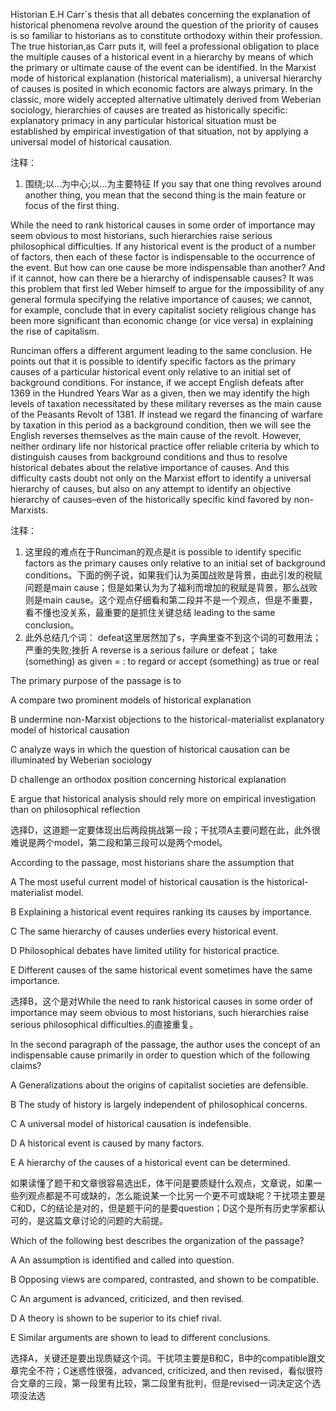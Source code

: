 Historian E.H Carr`s thesis that all debates concerning the explanation of historical phenomena revolve around the question of the priority of causes is so familiar to historians as to constitute orthodoxy within their profession. The true historian,as Carr puts it, will feel a professional obligation to place the multiple causes of a historical event in a hierarchy by means of which the primary or ultimate cause of the event can be identified. In the Marxist mode of historical explanation (historical materialism), a universal hierarchy of causes is posited in which economic factors are always primary. In the classic, more widely accepted alternative ultimately derived from Weberian sociology, hierarchies of causes are treated as historically specific: explanatory primacy in any particular historical situation must be established by empirical investigation of that situation, not by applying a universal model of historical causation.

注释：
1. 围绕;以…为中心;以…为主要特征 If you say that one thing revolves around another thing, you mean that the second thing is the main feature or focus of the first thing.

While the need to rank historical causes in some order of importance may seem obvious to most historians, such hierarchies raise serious philosophical difficulties. If any historical event is the product of a number of factors, then each of these factor is indispensable to the occurrence of the event. But how can one cause be more indispensable than another? And if it cannot, how can there be a hierarchy of indispensable causes? It was this problem that first led Weber himself to argue for the impossibility of any general formula specifying the relative importance of causes; we cannot, for example, conclude that in every capitalist society religious change has been more significant than economic change (or vice versa) in explaining the rise of capitalism.

Runciman offers a different argument leading to the same conclusion. He points out that it is possible to identify specific factors as the primary causes of a particular historical event only relative to an initial set of background conditions. For instance, if we accept English defeats after 1369 in the Hundred Years War as a given, then we may identify the high levels of taxation necessitated by these military reverses as the main cause of the Peasants Revolt of 1381. If instead we regard the financing of warfare by taxation in this period as a background condition, then we will see the English reverses themselves as the main cause of the revolt. However, neither ordinary life nor historical practice offer reliable criteria by which to distinguish causes from background conditions and thus to resolve historical debates about the relative importance of causes. And this difficulty casts doubt not only on the Marxist effort to identify a universal hierarchy of causes, but also on any attempt to identify an objective hierarchy of causes–even of the historically specific kind favored by non-Marxists.

注释：
1. 这里段的难点在于Runciman的观点是it is possible to identify specific factors as the primary causes only relative to an initial set of background conditions。下面的例子说，如果我们认为英国战败是背景，由此引发的税赋问题是main cause；但是如果认为为了福利而增加的税赋是背景，那么战败则是main cause。这个观点仔细看和第二段并不是一个观点，但是不重要，看不懂也没关系，最重要的是抓住关键总结 leading to the same conclusion。
2. 此外总结几个词： defeat这里居然加了s，字典里查不到这个词的可数用法；严重的失败;挫折 A reverse is a serious failure or defeat； take (something) as given = : to regard or accept (something) as true or real


The primary purpose of the passage is to

A compare two prominent models of historical explanation

B undermine non-Marxist objections to the historical-materialist explanatory model of historical causation

C analyze ways in which the question of historical causation can be illuminated by Weberian sociology

D challenge an orthodox position concerning historical explanation

E argue that historical analysis should rely more on empirical investigation than on philosophical reflection

选择D，这道题一定要体现出后两段挑战第一段；干扰项A主要问题在此，此外很难说是两个model，第二段和第三段可以是两个model。

According to the passage, most historians share the assumption that

A The most useful current model of historical causation is the historical-materialist model.

B Explaining a historical event requires ranking its causes by importance.

C The same hierarchy of causes underlies every historical event.

D Philosophical debates have limited utility for historical practice.

E Different causes of the same historical event sometimes have the same importance.

选择B，这个是对While the need to rank historical causes in some order of importance may seem obvious to most historians, such hierarchies raise serious philosophical difficulties.的直接重复。


In the second paragraph of the passage, the author uses the concept of an indispensable cause primarily in order to question which of the following claims?

A Generalizations about the origins of capitalist societies are defensible.

B The study of history is largely independent of philosophical concerns.

C A universal model of historical causation is indefensible.

D A historical event is caused by many factors.

E A hierarchy of the causes of a historical event can be determined.

如果读懂了题干和文章很容易选出E，体干问是要质疑什么观点，文章说，如果一些列观点都是不可或缺的，怎么能说某一个比另一个更不可或缺呢？干扰项主要是C和D，C的结论是对的，但是题干问的是要question；D这个是所有历史学家都认可的，是这篇文章讨论的问题的大前提。

Which of the following best describes the organization of the passage?

A An assumption is identified and called into question.

B Opposing views are compared, contrasted, and shown to be compatible.

C An argument is advanced, criticized, and then revised.

D A theory is shown to be superior to its chief rival.

E Similar arguments are shown to lead to different conclusions.

选择A，关键还是要出现质疑这个词。干扰项主要是B和C，B中的compatible跟文章完全不符；C迷惑性很强，advanced, criticized, and then revised，看似很符合文章的三段，第一段里有比较，第二段里有批判，但是revised一词决定这个选项没法选
